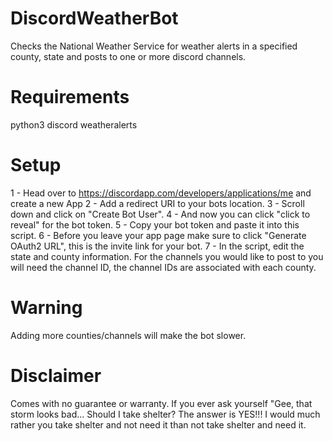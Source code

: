 # DiscordWeatherBot
Checks the National Weather Service for weather alerts in a specified county, state and posts to one or more discord channels.

# Requirements
python3
discord
weatheralerts

# Setup
1 - Head over to https://discordapp.com/developers/applications/me and create a new App
2 - Add a redirect URI to your bots location.
3 - Scroll down and click on "Create Bot User".
4 - And now you can click "click to reveal" for the bot token.
5 - Copy your bot token and paste it into this script.
6 - Before you leave your app page make sure to click "Generate OAuth2 URL", this is the invite link for your bot.
7 - In the script, edit the state and county information.  For the channels you would like to post to you will
    need the channel ID, the channel IDs are associated with each county.

# Warning
Adding more counties/channels will make the bot slower.

# Disclaimer
Comes with no guarantee or warranty.  If you ever ask yourself "Gee, that storm looks bad... Should I take shelter?
The answer is YES!!!  I would much rather you take shelter and not need it than not take shelter and need it.
